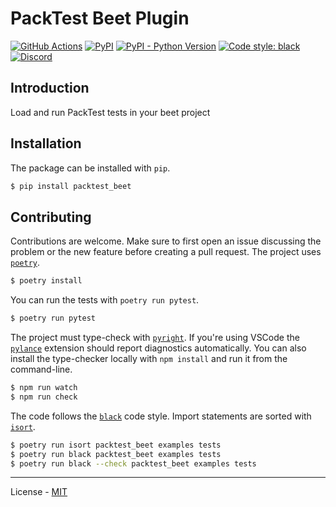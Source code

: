 # PackTest Beet Plugin

[![GitHub Actions](https://github.com/CarbonSmasher/packtest_beet/workflows/CI/badge.svg)](https://github.com/CarbonSmasher/packtest_beet/actions)
[![PyPI](https://img.shields.io/pypi/v/packtest_beet.svg)](https://pypi.org/project/packtest_beet/)
[![PyPI - Python Version](https://img.shields.io/pypi/pyversions/packtest_beet.svg)](https://pypi.org/project/packtest_beet/)
[![Code style: black](https://img.shields.io/badge/code%20style-black-000000.svg)](https://github.com/ambv/black)
[![Discord](https://img.shields.io/discord/900530660677156924?color=7289DA&label=discord&logo=discord&logoColor=fff)](https://discord.gg/98MdSGMm8j)

## Introduction

Load and run PackTest tests in your beet project

## Installation

The package can be installed with `pip`.

```bash
$ pip install packtest_beet
```

## Contributing

Contributions are welcome. Make sure to first open an issue discussing the problem or the new feature before creating a pull request. The project uses [`poetry`](https://python-poetry.org).

```bash
$ poetry install
```

You can run the tests with `poetry run pytest`.

```bash
$ poetry run pytest
```

The project must type-check with [`pyright`](https://github.com/microsoft/pyright). If you're using VSCode the [`pylance`](https://marketplace.visualstudio.com/items?itemName=ms-python.vscode-pylance) extension should report diagnostics automatically. You can also install the type-checker locally with `npm install` and run it from the command-line.

```bash
$ npm run watch
$ npm run check
```

The code follows the [`black`](https://github.com/psf/black) code style. Import statements are sorted with [`isort`](https://pycqa.github.io/isort/).

```bash
$ poetry run isort packtest_beet examples tests
$ poetry run black packtest_beet examples tests
$ poetry run black --check packtest_beet examples tests
```

---

License - [MIT](https://github.com/CarbonSmasher/packtest_beet/blob/main/LICENSE)
